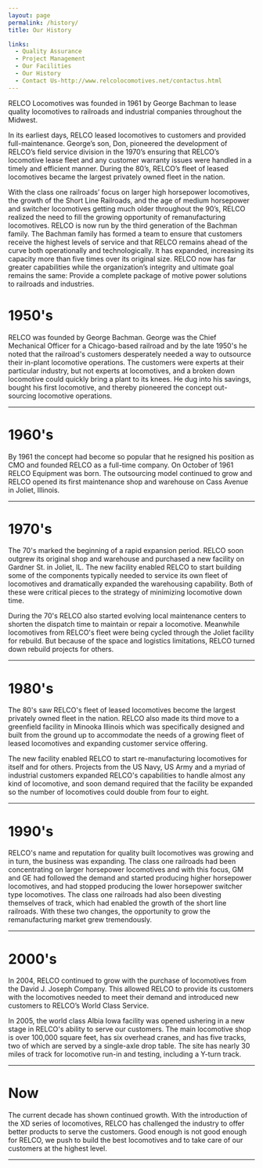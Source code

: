 ```yaml
---
layout: page
permalink: /history/
title: Our History

links:
  - Quality Assurance
  - Project Management
  - Our Facilities
  - Our History
  - Contact Us-http://www.relcolocomotives.net/contactus.html
---
```

RELCO Locomotives was founded in 1961 by George Bachman to lease quality locomotives to railroads and industrial companies throughout the Midwest.

In its earliest days, RELCO leased locomotives to customers and provided full-maintenance.  George’s son, Don, pioneered the development of RELCO’s field service division in the 1970’s ensuring that RELCO’s locomotive lease fleet and any customer warranty issues were handled in a timely and efficient manner.  During the 80’s, RELCO’s fleet of leased locomotives became the largest privately owned fleet in the nation.

With the class one railroads’ focus on larger high horsepower locomotives, the growth of the Short Line Railroads, and the age of medium horsepower and switcher locomotives getting much older throughout the 90’s, RELCO realized the need to fill the growing opportunity of remanufacturing locomotives.  RELCO is now run by the third generation of the Bachman family.  The Bachman family has formed a team to ensure that customers receive the highest levels of service and that RELCO remains ahead of the curve both operationally and technologically.  It has expanded, increasing its capacity more than five times over its original size. RELCO now has far greater capabilities while the organization’s integrity and ultimate goal remains the same:  Provide a complete package of motive power solutions to railroads and industries.

# 1950's
RELCO was founded by George Bachman. George was the Chief Mechanical Officer for a Chicago-based railroad and by the late 1950's he noted that the railroad's customers desperately needed a way to outsource their in-plant locomotive operations. The customers were experts at their particular industry, but not experts at locomotives, and a broken down locomotive could quickly bring a plant to its knees. He dug into his savings, bought his first locomotive, and thereby pioneered the concept out-sourcing locomotive operations.

---

# 1960's
By 1961 the concept had become so popular that he resigned his position as CMO and founded RELCO as a full-time company. On October of 1961 RELCO Equipment was born. The outsourcing model continued to grow and RELCO opened its first maintenance shop and warehouse on Cass Avenue in Joliet, Illinois.

---

# 1970's
The 70's marked the beginning of a rapid expansion period. RELCO soon outgrew its original shop and warehouse and purchased a new facility on Gardner St. in Joliet, IL. The new facility enabled RELCO to start building some of the components typically needed to service its own fleet of locomotives and dramatically expanded the warehousing capability. Both of these were critical pieces to the strategy of minimizing locomotive down time.

During the 70's RELCO also started evolving local maintenance centers to shorten the dispatch time to maintain or repair a locomotive. Meanwhile locomotives from RELCO's fleet were being cycled through the Joliet facility for rebuild. But because of the space and logistics limitations, RELCO turned down rebuild projects for others.

---

# 1980's
The 80's saw RELCO's fleet of leased locomotives become the largest privately owned fleet in the nation. RELCO also made its third move to a greenfield facility in Minooka Illinois which was specifically designed and built from the ground up to accommodate the needs of a growing fleet of leased locomotives and expanding customer service offering.

The new facility enabled RELCO to start re-manufacturing locomotives for itself and for others. Projects from the US Navy, US Army and a myriad of industrial customers expanded RELCO's capabilities to handle almost any kind of locomotive, and soon demand required that the facility be expanded so the number of locomotives could double from four to eight.

---

# 1990's
RELCO's name and reputation for quality built locomotives was growing and in turn, the business was expanding. The class one railroads had been concentrating on larger horsepower locomotives and with this focus, GM and GE had followed the demand and started producing higher horsepower locomotives, and had stopped producing the lower horsepower switcher type locomotives. The class one railroads had also been divesting themselves of track, which had enabled the growth of the short line railroads. With these two changes, the opportunity to grow the remanufacturing market grew tremendously.

---

# 2000's
In 2004, RELCO continued to grow with the purchase of locomotives from the David J. Joseph Company. This allowed RELCO to provide its customers with the locomotives needed to meet their demand and introduced new customers to RELCO’s World Class Service.

In 2005, the world class Albia Iowa facility was opened ushering in a new stage in RELCO's ability to serve our customers. The main locomotive shop is over 100,000 square feet, has six overhead cranes, and has five tracks, two of which are served by a single-axle drop table. The site has nearly 30 miles of track for locomotive run-in and testing, including a Y-turn track.

---

# Now
The current decade has shown continued growth. With the introduction of the XD series of locomotives, RELCO has challenged the industry to offer better products to serve the customers. Good enough is not good enough for RELCO, we push to build the best locomotives and to take care of our customers at the highest level.

---
